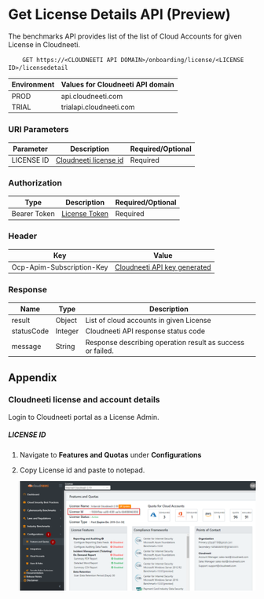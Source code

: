 Get License Details API (Preview)
=================================

The benchmarks API provides list of the list of Cloud Accounts for given License in Cloudneeti.

        GET https://<CLOUDNEETI API DOMAIN>/onboarding/license/<LICENSE ID>/licensedetail

| Environment	| Values for Cloudneeti API domain     |
|---------------|--------------------------------------|
| PROD 	        |   api.cloudneeti.com                 |
| TRIAL 	    | trialapi.cloudneeti.com              |

### URI Parameters

| Parameter           |           Description                                |           Required/Optional  |
|-----------|----------------------------------------------------------------|----------------------------|
| LICENSE ID  |          [Cloudneeti license id​](#license-id)                  | Required|

### Authorization
| Type           |           Description                                |           Required/Optional  |
|-----------|----------------------------------------------------------------|----------------------------|
| Bearer Token  |           [License Token](../../userGuide/tokenAPI/#license-token)  | Required|

### Header

| Key	        | Value                                |
|---------------|--------------------------------------|
| Ocp-Apim-Subscription-Key 	| [Cloudneeti API key generated](../../administratorGuide/configureCloudneetiAPIAccess/)             |


### Response

| Name           |           Type       |          Description  |
|----------------|----------------------|-----------------------|
| result 	 |     Object       | List of cloud accounts in given License                         |
| statusCode |     Integer      | Cloudneeti API response status code                             |
| message	 |     String       | Response describing operation result as success or failed.      |


Appendix 
---------

### Cloudneeti license and account details

Login to Cloudneeti portal as a License Admin.

##### LICENSE ID

1.  Navigate to **Features and Quota​s** under **Configurations**

2.  Copy License id and paste to notepad.

    ![License id](.././images/onboardingOffice365Subscription/License_Id.png#thumbnail)



